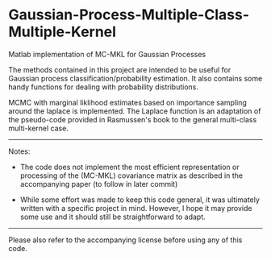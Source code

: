 Gaussian-Process-Multiple-Class-Multiple-Kernel
===============================================

Matlab implementation of MC-MKL for Gaussian Processes

The methods contained in this project are intended to be useful for Gaussian process classification/probability estimation. It also contains some handy functions for dealing with probability distributions.

MCMC with marginal liklihood estimates based on importance sampling around the laplace is implemented. The Laplace function is an adaptation of the pseudo-code provided in Rasmussen's book to the general multi-class multi-kernel case.

-------------------------------------------------

Notes:

- The code does not implement the most efficient representation or processing of the (MC-MKL) covariance matrix
as described in the accompanying paper (to follow in later commit)

- While some effort was made to keep this code general, it was ultimately written with a specific project in mind. However, I hope it may provide some use and it should still be straightforward to adapt. 

---------------------------------------------------

Please also refer to the accompanying license before using any of this code.
